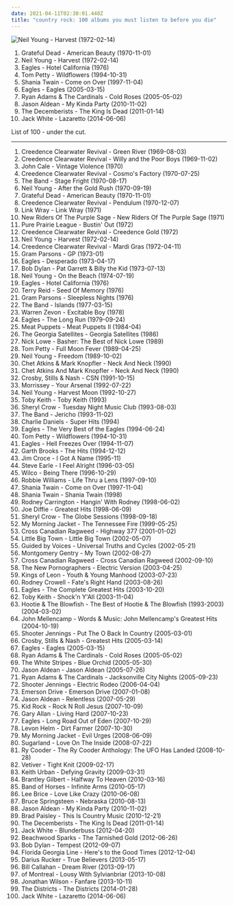 ```yaml
---
date: 2021-04-11T02:30:01.440Z
title: "country rock: 100 albums you must listen to before you die"
---
```

![Neil Young - Harvest (1972-02-14)](http://coverartarchive.org/release/b028a5c0-7b62-4276-adb4-edb05777ccbf/8501416799-500.jpg "Neil Young - Harvest (1972-02-14)")
<ol class="albums">
<li data-cover="http://coverartarchive.org/release/0bf93ec6-a96c-4d4d-9cc2-96f0f4306ff6/18627374936-500.jpg" data-tags="classic rock" role="button">Grateful Dead - American Beauty (1970-11-01)</li>
<li data-cover="http://coverartarchive.org/release/b028a5c0-7b62-4276-adb4-edb05777ccbf/8501416799-500.jpg" data-tags="classic rock, folk, 70s" role="button">Neil Young - Harvest (1972-02-14)</li>
<li data-cover="https://img.discogs.com/bZPTxUo3Se8qc2Yp9QZ4soZzwv8=/fit-in/600x600/filters:strip_icc():format(jpeg):mode_rgb():quality(90)/discogs-images/R-2048758-1325277265.jpeg.jpg" data-tags="classic rock, 70s" role="button">Eagles - Hotel California (1976)</li>
<li data-cover="http://coverartarchive.org/release/8126990b-62c2-459f-8319-ec5cab3524a6/8157450797-500.jpg" data-tags="rock, 90s" role="button">Tom Petty - Wildflowers (1994-10-31)</li>
<li data-cover="http://coverartarchive.org/release/9414114a-422b-460d-834d-be1e189bee4f/1120191755-500.jpg" data-tags="shania twain, country" role="button">Shania Twain - Come on Over (1997-11-04)</li>
<li data-cover="https://img.discogs.com/-ZSZoy7U01QRWfDITkuef6kb9wg=/fit-in/600x598/filters:strip_icc():format(jpeg):mode_rgb():quality(90)/discogs-images/R-3305288-1372418725-5004.jpeg.jpg" data-tags="classic rock, country rock" role="button">Eagles - Eagles (2005-03-15)</li>
<li data-cover="http://coverartarchive.org/release/54b44dcd-5bf6-449e-ae67-79bc4d17787a/6807003433-500.jpg" data-tags="americana, alt-country, folk rock, country rock, 2000s, eu tenho, folk american" role="button">Ryan Adams & The Cardinals - Cold Roses (2005-05-02)</li>
<li data-cover="http://coverartarchive.org/release/91b48d70-bce1-4806-880c-a2b1488ac877/2663859177-500.jpg" data-tags="country, country rock" role="button">Jason Aldean - My Kinda Party (2010-11-02)</li>
<li data-cover="http://coverartarchive.org/release/386e22bc-d967-4224-98cc-13ec5315751b/4625733651-500.jpg" data-tags="indie, folk rock, indie folk" role="button">The Decemberists - The King Is Dead (2011-01-14)</li>
<li data-cover="http://coverartarchive.org/release/b5139eff-0ce6-428e-a96f-6653a68af7a2/8249629063-500.jpg" data-tags="alternative rock, blues rock, rock, garage rock" role="button">Jack White - Lazaretto (2014-06-06)</li>
</ol>
List of 100 - under the cut.
<!-- more -->

_________________

<ol class="albums">
<li data-cover="http://coverartarchive.org/release/6b089cd4-24de-430b-bcdb-5f3485c7a9e7/8749872309-500.jpg" data-tags="southern rock, classic rock, 60s" role="button">
Creedence Clearwater Revival - Green River (1969-08-03)
</li>
<li data-cover="http://coverartarchive.org/release/6d7a7eae-5b6d-482e-a81f-484681aee4ba/11456627147-500.jpg" data-tags="classic rock, southern rock" role="button">
Creedence Clearwater Revival - Willy and the Poor Boys (1969-11-02)
</li>
<li data-cover="https://img.discogs.com/mEZJWBt4ebrznwBCtifb0xeE8Pw=/fit-in/600x596/filters:strip_icc():format(jpeg):mode_rgb():quality(90)/discogs-images/R-10470208-1498082862-7740.jpeg.jpg" data-tags="rock, art rock" role="button">
John Cale - Vintage Violence (1970)
</li>
<li data-cover="http://coverartarchive.org/release/aacae183-fd7c-4340-996f-95aa722e74b1/8749942734-500.jpg" data-tags="classic rock" role="button">
Creedence Clearwater Revival - Cosmo's Factory (1970-07-25)
</li>
<li data-cover="http://coverartarchive.org/release/01977abe-f944-43e9-b726-82ba081c210e/7648066891-500.jpg" data-tags="70s, classic rock, country rock" role="button">
The Band - Stage Fright (1970-08-17)
</li>
<li data-cover="http://coverartarchive.org/release/330d2db8-86f7-4d92-a97a-50cb817a62f4/5321045997-500.jpg" data-tags="classic rock" role="button">
Neil Young - After the Gold Rush (1970-09-19)
</li>
<li data-cover="http://coverartarchive.org/release/0bf93ec6-a96c-4d4d-9cc2-96f0f4306ff6/18627374936-500.jpg" data-tags="classic rock" role="button">
Grateful Dead - American Beauty (1970-11-01)
</li>
<li data-cover="http://coverartarchive.org/release/abd1e9d3-cc05-4d3a-973f-480a76032a50/4257944393-500.jpg" data-tags="rock, classic rock" role="button">
Creedence Clearwater Revival - Pendulum (1970-12-07)
</li>
<li data-cover="http://coverartarchive.org/release/7b757122-0e69-44bf-9909-39e309bb7132/11044744494-500.jpg" data-tags="folk, blues" role="button">
Link Wray - Link Wray (1971)
</li>
<li data-cover="https://img.discogs.com/1aU5XamsS6vJn7ytrsAh_dZO7Qo=/fit-in/600x599/filters:strip_icc():format(jpeg):mode_rgb():quality(90)/discogs-images/R-1007163-1274470698.jpeg.jpg" data-tags="country rock" role="button">
New Riders Of The Purple Sage - New Riders Of The Purple Sage (1971)
</li>
<li data-cover="https://img.discogs.com/FAHDgDKPUnNwIUsyqd7DRawSdXA=/fit-in/514x515/filters:strip_icc():format(jpeg):mode_rgb():quality(90)/discogs-images/R-1268808-1366587714-2810.jpeg.jpg" data-tags="classic rock" role="button">
Pure Prairie League - Bustin' Out (1972)
</li>
<li data-cover="http://coverartarchive.org/release/317f9fad-4334-4f09-941c-d06a7775431c/26289919721-500.jpg" data-tags="special" role="button">
Creedence Clearwater Revival - Creedence Gold (1972)
</li>
<li data-cover="http://coverartarchive.org/release/b028a5c0-7b62-4276-adb4-edb05777ccbf/8501416799-500.jpg" data-tags="classic rock, folk, 70s" role="button">
Neil Young - Harvest (1972-02-14)
</li>
<li data-cover="http://coverartarchive.org/release/a80f75da-7260-4e4b-bd03-cbebb460a7f1/16048573325-500.jpg" data-tags="roots rock, swamp rock, classic rock, southern rock" role="button">
Creedence Clearwater Revival - Mardi Gras (1972-04-11)
</li>
<li data-cover="http://coverartarchive.org/release/aa0bc1db-0f54-4787-ae0e-e176fd498c95/11052429526-500.jpg" data-tags="country, country rock" role="button">
Gram Parsons - GP (1973-01)
</li>
<li data-cover="http://coverartarchive.org/release/a537e580-78e2-4c57-9b9b-e51efc2add68/3497596496-500.jpg" data-tags="classic rock, country rock, rock" role="button">
Eagles - Desperado (1973-04-17)
</li>
<li data-cover="https://img.discogs.com/qJq-j_vLsSPn81CJE6s7dJid1rg=/fit-in/320x320/filters:strip_icc():format(jpeg):mode_rgb():quality(90)/discogs-images/R-2114910-1286191109.jpeg.jpg" data-tags="soundtrack, folk" role="button">
Bob Dylan - Pat Garrett & Billy the Kid (1973-07-13)
</li>
<li data-cover="https://via.placeholder.com/450" data-tags="singer-songwriter, 70s, folk rock" role="button">
Neil Young - On the Beach (1974-07-19)
</li>
<li data-cover="https://img.discogs.com/bZPTxUo3Se8qc2Yp9QZ4soZzwv8=/fit-in/600x600/filters:strip_icc():format(jpeg):mode_rgb():quality(90)/discogs-images/R-2048758-1325277265.jpeg.jpg" data-tags="classic rock, 70s" role="button">
Eagles - Hotel California (1976)
</li>
<li data-cover="http://coverartarchive.org/release/d3d02eb0-4f02-436b-9f23-0a57eb38ceed/8225494933-500.jpg" data-tags="rock, country rock, 70's" role="button">
Terry Reid - Seed Of Memory (1976)
</li>
<li data-cover="https://img.discogs.com/g6Qi62Z2oEuySwlu6p9sEz9nRkE=/fit-in/600x600/filters:strip_icc():format(jpeg):mode_rgb():quality(90)/discogs-images/R-394522-1330284691.jpeg.jpg" data-tags="country, country rock, my country" role="button">
Gram Parsons - Sleepless Nights (1976)
</li>
<li data-cover="http://coverartarchive.org/release/9951493a-4842-4d0b-bfdc-8f15d015b582/15026139423-500.jpg" data-tags="70s, country rock" role="button">
The Band - Islands (1977-03-15)
</li>
<li data-cover="http://coverartarchive.org/release/b66973ae-deb4-4bc6-a232-31a5837ec21d/3808493783-500.jpg" data-tags="classic rock, rock" role="button">
Warren Zevon - Excitable Boy (1978)
</li>
<li data-cover="http://coverartarchive.org/release/b6659a64-1110-49dd-a2b0-a9186a8a4ea2/2532765137-500.jpg" data-tags="classic rock, country rock" role="button">
Eagles - The Long Run (1979-09-24)
</li>
<li data-cover="https://img.discogs.com/d6jhHQZObjme618RaXt_xguYGFY=/fit-in/600x596/filters:strip_icc():format(jpeg):mode_rgb():quality(90)/discogs-images/R-13137409-1610737238-1794.png.jpg" data-tags="alternative rock, cowpunk" role="button">
Meat Puppets - Meat Puppets II (1984-04)
</li>
<li data-cover="https://img.discogs.com/12XinCrK1-ERBM5rie8bnGzRqO4=/fit-in/593x585/filters:strip_icc():format(jpeg):mode_rgb():quality(90)/discogs-images/R-892381-1169932845.jpeg.jpg" data-tags="country rock, classic rock, rock" role="button">
The Georgia Satellites - Georgia Satellites (1986)
</li>
<li data-cover="https://img.discogs.com/PgescH_NbCDmXQaNS1BL9I6ulo8=/fit-in/194x259/filters:strip_icc():format(jpeg):mode_rgb():quality(90)/discogs-images/R-8597939-1489266075-7765.jpeg.jpg" data-tags="classic rock, rock, pop rock, psychedelic, garage rock, glam rock, powerpop, country rock, surf rock, chameleon, proto punk, rock-protopunk, flashback alternatives" role="button">
Nick Lowe - Basher: The Best of Nick Lowe (1989)
</li>
<li data-cover="http://coverartarchive.org/release/e5e1ebbf-3a70-4767-8f69-b85dc9095dec/6919975994-500.jpg" data-tags="rock, classic rock, 80s" role="button">
Tom Petty - Full Moon Fever (1989-04-25)
</li>
<li data-cover="http://coverartarchive.org/release/ccd94fae-b441-34d7-a3cd-b0e9785033ec/6919771664-500.jpg" data-tags="rock, 80s, singer-songwriter" role="button">
Neil Young - Freedom (1989-10-02)
</li>
<li data-cover="https://img.discogs.com/lI2tmcvNi7oGppGKS3WCIm_moDA=/fit-in/600x508/filters:strip_icc():format(jpeg):mode_rgb():quality(90)/discogs-images/R-11206120-1548890374-5289.jpeg.jpg" data-tags="guitar, mark knopfler" role="button">
Chet Atkins & Mark Knopfler - Neck And Neck (1990)
</li>
<li data-cover="http://coverartarchive.org/release/298f4cce-65e8-3051-9bb8-7ab67606d2c7/10149749129-500.jpg" data-tags="guitar, mark knopfler" role="button">
Chet Atkins And Mark Knopfler - Neck And Neck (1990)
</li>
<li data-cover="http://coverartarchive.org/release/b6c624a5-a8ce-4875-92ee-bb351f46225a/17019722494-500.jpg" data-tags="classic rock, folk" role="button">
Crosby, Stills & Nash - CSN (1991-10-15)
</li>
<li data-cover="https://img.discogs.com/dSHHQw7HsvatcIMDhjSAuuRjFI0=/fit-in/386x600/filters:strip_icc():format(jpeg):mode_rgb():quality(90)/discogs-images/R-1726664-1433286162-6985.jpeg.jpg" data-tags="90s, indie, indie rock" role="button">
Morrissey - Your Arsenal (1992-07-22)
</li>
<li data-cover="http://coverartarchive.org/release/93a79320-49ec-438c-a2c9-da89b9a4eaff/12530781429-500.jpg" data-tags="folk rock" role="button">
Neil Young - Harvest Moon (1992-10-27)
</li>
<li data-cover="http://coverartarchive.org/release/18cfbd07-cc89-3cad-bb71-369e074b5ca6/22196418318-500.jpg" data-tags="toby keith" role="button">
Toby Keith - Toby Keith (1993)
</li>
<li data-cover="http://coverartarchive.org/release/c74f5bbf-d029-40d7-91a1-d57d0e7b984c/19639524832-500.jpg" data-tags="female vocalists" role="button">
Sheryl Crow - Tuesday Night Music Club (1993-08-03)
</li>
<li data-cover="http://coverartarchive.org/release/3b7854a3-87a0-4651-8958-7352f314af9e/7648061144-500.jpg" data-tags="90s, country rock" role="button">
The Band - Jericho (1993-11-02)
</li>
<li data-cover="https://img.discogs.com/78PfG4dTK5tr5d6FeUR2ZVwV1WQ=/fit-in/600x967/filters:strip_icc():format(jpeg):mode_rgb():quality(90)/discogs-images/R-8180494-1571401914-6095.jpeg.jpg" data-tags="country rock" role="button">
Charlie Daniels - Super Hits (1994)
</li>
<li data-cover="http://coverartarchive.org/release/9c6af437-a471-4bcd-9442-e5b9d9b9d064/11253362833-500.jpg" data-tags="eagles, classic rock" role="button">
Eagles - The Very Best of the Eagles (1994-06-24)
</li>
<li data-cover="http://coverartarchive.org/release/8126990b-62c2-459f-8319-ec5cab3524a6/8157450797-500.jpg" data-tags="rock, 90s" role="button">
Tom Petty - Wildflowers (1994-10-31)
</li>
<li data-cover="https://via.placeholder.com/450" data-tags="classic rock, eagles" role="button">
Eagles - Hell Freezes Over (1994-11-07)
</li>
<li data-cover="https://img.discogs.com/yeAJknSUVk5kfG5pYyO2rjrCxec=/fit-in/475x465/filters:strip_icc():format(jpeg):mode_rgb():quality(90)/discogs-images/R-7238534-1436879650-7431.jpeg.jpg" data-tags="country" role="button">
Garth Brooks - The Hits (1994-12-12)
</li>
<li data-cover="http://coverartarchive.org/release/df50ebf9-5411-4f39-b5d6-4036903f0e34/936161960-500.jpg" data-tags="singer-songwriter, folk rock" role="button">
Jim Croce - I Got A Name (1995-11)
</li>
<li data-cover="http://coverartarchive.org/release/3b0f8257-2a85-42bb-aaef-f796a61aaf59/14181734177-500.jpg" data-tags="political, country rock" role="button">
Steve Earle - I Feel Alright (1996-03-05)
</li>
<li data-cover="http://coverartarchive.org/release/d18b273a-4987-4594-a4db-419454c7e113/2013460549-500.jpg" data-tags="alt-country, 90s" role="button">
Wilco - Being There (1996-10-29)
</li>
<li data-cover="https://img.discogs.com/srk4VKwvLYZHsdluO_-5sOpdufc=/fit-in/600x611/filters:strip_icc():format(jpeg):mode_rgb():quality(90)/discogs-images/R-14621763-1578342628-8323.jpeg.jpg" data-tags="pop, rock, britpop, british" role="button">
Robbie Williams - Life Thru a Lens (1997-09-10)
</li>
<li data-cover="http://coverartarchive.org/release/9414114a-422b-460d-834d-be1e189bee4f/1120191755-500.jpg" data-tags="shania twain, country" role="button">
Shania Twain - Come on Over (1997-11-04)
</li>
<li data-cover="https://img.discogs.com/eg6Wh1EYgRre6bpFJviJLuwereg=/fit-in/600x600/filters:strip_icc():format(jpeg):mode_rgb():quality(90)/discogs-images/R-4312586-1410062256-3241.jpeg.jpg" data-tags="pop, rock, country, pop rock, adult contemporary, canadian, 90s, female vocalist, classic country, country rock, contemporary country, shania twain, twain, new traditionalist country, crime of the century, there goes the neighborhood, forget me, you lay a whole lot of love on me, dance with the one that brought you, stil under the weather, god aint gonna getcha for that, when he leaves you, hi love your mucik" role="button">
Shania Twain - Shania Twain (1998)
</li>
<li data-cover="http://coverartarchive.org/release/0aad6166-e00f-40cf-b59e-1700fa102825/17554569612-500.jpg" data-tags="country rock, modern country, hum2check, wf" role="button">
Rodney Carrington - Hangin' With Rodney (1998-06-02)
</li>
<li data-cover="http://coverartarchive.org/release/d2658fda-efec-4b26-b07e-c9cec0887f37/26645577491-500.jpg" data-tags="country, country rock, countryalbum" role="button">
Joe Diffie - Greatest Hits (1998-06-09)
</li>
<li data-cover="https://img.discogs.com/0kmYGwSSSxRsDnz89HiCzXcF_60=/fit-in/400x520/filters:strip_icc():format(jpeg):mode_rgb():quality(90)/discogs-images/R-1178124-1198605880.jpeg.jpg" data-tags="rock, female vocalists, 90s, sheryl crow" role="button">
Sheryl Crow - The Globe Sessions (1998-09-18)
</li>
<li data-cover="https://img.discogs.com/wCe-9BW4YHDxpkpHGgBCr1TOtwU=/fit-in/300x299/filters:strip_icc():format(jpeg):mode_rgb():quality(90)/discogs-images/R-810448-1200057793.jpeg.jpg" data-tags="indie, folk" role="button">
My Morning Jacket - The Tennessee Fire (1999-05-25)
</li>
<li data-cover="http://coverartarchive.org/release/bcd26ffe-81f7-49ed-9a22-39d52dd06007/25575219220-500.jpg" data-tags="alt-country, country rock" role="button">
Cross Canadian Ragweed - Highway 377 (2001-01-02)
</li>
<li data-cover="http://coverartarchive.org/release/021cbe1a-bfe3-44bf-baa6-520efeeadca6/21779464225-500.jpg" data-tags="country rock" role="button">
Little Big Town - Little Big Town (2002-05-07)
</li>
<li data-cover="https://img.discogs.com/pmmj3mB4SNEPLxvvgGYDKOI3qy8=/fit-in/408x361/filters:strip_icc():format(jpeg):mode_rgb():quality(90)/discogs-images/R-2396372-1412006316-8434.jpeg.jpg" data-tags="classic rock, metal, psychedelic, garage rock, glam rock, powerpop, country rock, surf rock, 2000s, chameleon, proto punk, my favourite artist, rock-protopunk" role="button">
Guided by Voices - Universal Truths and Cycles (2002-05-21)
</li>
<li data-cover="http://coverartarchive.org/release/2fbe2d06-44d4-49c9-acf6-7f308ae1421b/17554310246-500.jpg" data-tags="montgomery gentry" role="button">
Montgomery Gentry - My Town (2002-08-27)
</li>
<li data-cover="http://coverartarchive.org/release/e925b1ed-682a-4202-81af-96cc6cd36618/26487885894-500.jpg" data-tags="country, alt-country, country rock, red dirt" role="button">
Cross Canadian Ragweed - Cross Canadian Ragweed (2002-09-10)
</li>
<li data-cover="http://coverartarchive.org/release/8a269305-3699-4bfb-8889-1482b99b9d50/10665995130-500.jpg" data-tags="indie rock, indie, indie pop, canadian, 00s" role="button">
The New Pornographers - Electric Version (2003-04-25)
</li>
<li data-cover="http://coverartarchive.org/release/d5461436-2551-3baf-a11b-bd66b91b44c5/1671204614-500.jpg" data-tags="rock, alternative rock, indie rock" role="button">
Kings of Leon - Youth & Young Manhood (2003-07-23)
</li>
<li data-cover="https://img.discogs.com/inkaEb7JL3xIdqb0tqwQM5ySB3A=/fit-in/600x963/filters:strip_icc():format(jpeg):mode_rgb():quality(90)/discogs-images/R-11276616-1513260296-3074.jpeg.jpg" data-tags="country, progressive country, country rock, texas country, gray charles" role="button">
Rodney Crowell - Fate's Right Hand (2003-08-26)
</li>
<li data-cover="http://coverartarchive.org/release/45fe53e3-6695-464b-9859-990302f6d306/15270896003-500.jpg" data-tags="classic rock, country rock" role="button">
Eagles - The Complete Greatest Hits (2003-10-20)
</li>
<li data-cover="http://coverartarchive.org/release/99dccf04-5813-493a-9277-ec4df7b0ef09/13886519569-500.jpg" data-tags="country, toby keith" role="button">
Toby Keith - Shock'n Y'All (2003-11-04)
</li>
<li data-cover="http://coverartarchive.org/release/3b9d0b00-f412-4b45-882a-4ed30e2626f4/8023506950-500.jpg" data-tags="hootie" role="button">
Hootie & The Blowfish - The Best of Hootie & The Blowfish (1993-2003) (2004-03-02)
</li>
<li data-cover="http://coverartarchive.org/release/1240c510-7015-4484-baac-ce17f5277ea1/7383589652-500.jpg" data-tags="rock" role="button">
John Mellencamp - Words & Music: John Mellencamp's Greatest Hits (2004-10-19)
</li>
<li data-cover="http://coverartarchive.org/release/d7e74ff8-f0ae-433d-9388-b528b219d863/1209699207-500.jpg" data-tags="country, road music" role="button">
Shooter Jennings - Put The O Back In Country (2005-03-01)
</li>
<li data-cover="https://img.discogs.com/knjaSnNxQ0KcisBhjyaU6_7421A=/fit-in/600x594/filters:strip_icc():format(jpeg):mode_rgb():quality(90)/discogs-images/R-1089778-1191250136.jpeg.jpg" data-tags="classic rock, folk, csn" role="button">
Crosby, Stills & Nash - Greatest Hits (2005-03-14)
</li>
<li data-cover="https://img.discogs.com/-ZSZoy7U01QRWfDITkuef6kb9wg=/fit-in/600x598/filters:strip_icc():format(jpeg):mode_rgb():quality(90)/discogs-images/R-3305288-1372418725-5004.jpeg.jpg" data-tags="classic rock, country rock" role="button">
Eagles - Eagles (2005-03-15)
</li>
<li data-cover="http://coverartarchive.org/release/54b44dcd-5bf6-449e-ae67-79bc4d17787a/6807003433-500.jpg" data-tags="americana, alt-country, folk rock, country rock, 2000s, eu tenho, folk american" role="button">
Ryan Adams & The Cardinals - Cold Roses (2005-05-02)
</li>
<li data-cover="https://img.discogs.com/Y_i8eZruQmDV7g4ZC5cZTT80zCI=/fit-in/600x600/filters:strip_icc():format(jpeg):mode_rgb():quality(90)/discogs-images/R-503345-1426119276-6042.jpeg.jpg" data-tags="alternative rock, garage rock" role="button">
The White Stripes - Blue Orchid (2005-05-30)
</li>
<li data-cover="http://coverartarchive.org/release/4dec3817-f24f-4679-affd-9151761f59c2/6895436559-500.jpg" data-tags="country" role="button">
Jason Aldean - Jason Aldean (2005-07-26)
</li>
<li data-cover="http://coverartarchive.org/release/defa1d7d-348e-4398-a155-1a3229201972/15459826827-500.jpg" data-tags="rock, singer-songwriter, alt-country, ryan adams" role="button">
Ryan Adams & The Cardinals - Jacksonville City Nights (2005-09-23)
</li>
<li data-cover="http://coverartarchive.org/release/0e461da2-55e8-4914-a2a9-fb8262bf3c81/8361384720-500.jpg" data-tags="southern rock, country rock, da fazenda" role="button">
Shooter Jennings - Electric Rodeo (2006-04-04)
</li>
<li data-cover="http://coverartarchive.org/release/73644b98-e511-416a-8be3-a073ca68e4c7/21567112955-500.jpg" data-tags="country" role="button">
Emerson Drive - Emerson Drive (2007-01-08)
</li>
<li data-cover="http://coverartarchive.org/release/5d1ceab3-3585-4dad-800e-d6e8d9debb36/14971620853-500.jpg" data-tags="country, jason aldean" role="button">
Jason Aldean - Relentless (2007-05-29)
</li>
<li data-cover="https://img.discogs.com/pOWJ9y4vvwOtb3Bd_IAxl4LOLyw=/fit-in/300x300/filters:strip_icc():format(jpeg):mode_rgb():quality(90)/discogs-images/R-2151980-1322079135.jpeg.jpg" data-tags="rock, rock country" role="button">
Kid Rock - Rock N Roll Jesus (2007-10-09)
</li>
<li data-cover="https://img.discogs.com/FPZ93SBIprFmKGpea_spKoqsSRY=/fit-in/253x250/filters:strip_icc():format(jpeg):mode_rgb():quality(90)/discogs-images/R-3301062-1324696540.jpeg.jpg" data-tags="country, watching airplanes" role="button">
Gary Allan - Living Hard (2007-10-23)
</li>
<li data-cover="http://coverartarchive.org/release/dbfb6b7b-86d5-387a-bee2-43f61a5a5075/12897948332-500.jpg" data-tags="classic rock, rock, eagles" role="button">
Eagles - Long Road Out of Eden (2007-10-29)
</li>
<li data-cover="http://coverartarchive.org/release/1d67e6a0-27fd-4db3-8e63-fdd46306ce46/23129490649-500.jpg" data-tags="americana, country rock" role="button">
Levon Helm - Dirt Farmer (2007-10-30)
</li>
<li data-cover="https://img.discogs.com/h1itfeWU0QJyRCfDd0zIoXGw99I=/fit-in/600x577/filters:strip_icc():format(jpeg):mode_rgb():quality(90)/discogs-images/R-1364633-1217200579.jpeg.jpg" data-tags="00s, indie rock" role="button">
My Morning Jacket - Evil Urges (2008-06-09)
</li>
<li data-cover="http://coverartarchive.org/release/705ba981-d00e-4ad0-ac65-e78375b51c7e/11573283421-500.jpg" data-tags="country" role="button">
Sugarland - Love On The Inside (2008-07-22)
</li>
<li data-cover="http://coverartarchive.org/release/05a890e0-b414-423c-abbf-dffaf20b9c94/20131759686-500.jpg" data-tags="americana, blues, folk rock, compilation, country rock" role="button">
Ry Cooder - The Ry Cooder Anthology: The UFO Has Landed (2008-10-28)
</li>
<li data-cover="https://img.discogs.com/10Lt6TJCOruU1oMj7B6IH4RfjEA=/fit-in/600x602/filters:strip_icc():format(jpeg):mode_rgb():quality(90)/discogs-images/R-1820953-1245589712.jpeg.jpg" data-tags="folk" role="button">
Vetiver - Tight Knit (2009-02-17)
</li>
<li data-cover="http://coverartarchive.org/release/afd85101-c717-4d44-97ce-c533da9cc377/14920368979-500.jpg" data-tags="country" role="button">
Keith Urban - Defying Gravity (2009-03-31)
</li>
<li data-cover="http://coverartarchive.org/release/9b574e6d-b4ec-4c59-ba61-84612983b215/5231557558-500.jpg" data-tags="country, brantley gilbert" role="button">
Brantley Gilbert - Halfway To Heaven (2010-03-16)
</li>
<li data-cover="http://coverartarchive.org/release/046d996d-e82a-3ad9-a550-4e903ce6f3bc/1601718947-500.jpg" data-tags="indie, indie rock" role="button">
Band of Horses - Infinite Arms (2010-05-17)
</li>
<li data-cover="http://coverartarchive.org/release/0b041e25-e0e9-480d-8f65-b7ac56ecf3d4/14666618913-500.jpg" data-tags="country" role="button">
Lee Brice - Love Like Crazy (2010-06-08)
</li>
<li data-cover="http://coverartarchive.org/release/1782be70-4a31-4ff8-a0a8-33a72a2ae7a4/11006677943-500.jpg" data-tags="folk, rock" role="button">
Bruce Springsteen - Nebraska (2010-08-13)
</li>
<li data-cover="http://coverartarchive.org/release/91b48d70-bce1-4806-880c-a2b1488ac877/2663859177-500.jpg" data-tags="country, country rock" role="button">
Jason Aldean - My Kinda Party (2010-11-02)
</li>
<li data-cover="https://img.discogs.com/Gf4RVp2c4r8FNelojVehN6PtPCs=/fit-in/600x600/filters:strip_icc():format(jpeg):mode_rgb():quality(90)/discogs-images/R-17453950-1616725041-4291.jpeg.jpg" data-tags="country" role="button">
Brad Paisley - This Is Country Music (2010-12-21)
</li>
<li data-cover="http://coverartarchive.org/release/386e22bc-d967-4224-98cc-13ec5315751b/4625733651-500.jpg" data-tags="indie, folk rock, indie folk" role="button">
The Decemberists - The King Is Dead (2011-01-14)
</li>
<li data-cover="http://coverartarchive.org/release/08d68658-0834-4dea-9914-8146cf4b9907/15222093874-500.jpg" data-tags="rock" role="button">
Jack White - Blunderbuss (2012-04-20)
</li>
<li data-cover="http://coverartarchive.org/release/56fa6205-806d-4ed2-a41e-c50f40191207/1337199100-500.jpg" data-tags="indie, indie rock, soft rock, psychedelic rock, country rock, sub pop, 10s, burger, soft rock revival" role="button">
Beachwood Sparks - The Tarnished Gold (2012-06-26)
</li>
<li data-cover="https://img.discogs.com/CgHc93ICQl2tOGG2guJYiHcNFUw=/fit-in/600x600/filters:strip_icc():format(jpeg):mode_rgb():quality(90)/discogs-images/R-2074743-1542287980-8027.jpeg.jpg" data-tags="bob dylan, folk rock" role="button">
Bob Dylan - Tempest (2012-09-07)
</li>
<li data-cover="http://coverartarchive.org/release/b9d2628e-5ab4-4dad-b587-46baee46317d/4308942357-500.jpg" data-tags="country, kkk country, racist country" role="button">
Florida Georgia Line - Here's to the Good Times (2012-12-04)
</li>
<li data-cover="http://coverartarchive.org/release/b624c2b6-a84a-46f5-b690-c923e3aed417/10229915468-500.jpg" data-tags="country" role="button">
Darius Rucker - True Believers (2013-05-17)
</li>
<li data-cover="http://coverartarchive.org/release/ada60215-dcf5-46b2-bf65-b27fda5424b0/13276770308-500.jpg" data-tags="folk" role="button">
Bill Callahan - Dream River (2013-09-17)
</li>
<li data-cover="http://coverartarchive.org/release/82907832-2fca-4a1f-a8de-b2b4d0f719b7/5542526527-500.jpg" data-tags="indie rock, psychedelic rock" role="button">
of Montreal - Lousy With Sylvianbriar (2013-10-08)
</li>
<li data-cover="http://coverartarchive.org/release/4863a8fc-fb97-4a13-b859-82d681d1741e/5449474395-500.jpg" data-tags="pop, alternative, alternative rock, folk, soft rock, folk rock, psychedelic rock, country rock, alternative country rock, 10s, neo-psychedelia, soft rock revival" role="button">
Jonathan Wilson - Fanfare (2013-10-11)
</li>
<li data-cover="http://coverartarchive.org/release/b3e8d831-3a0c-48f3-bb2b-bcd3a4c3a85a/6365027914-500.jpg" data-tags="indie, rock, folk, singer-songwriter, acoustic, country-rock, guitar, build, emotional, country rock, travelling, emotive, build-up, travel music, travelling music" role="button">
The Districts - The Districts (2014-01-28)
</li>
<li data-cover="http://coverartarchive.org/release/b5139eff-0ce6-428e-a96f-6653a68af7a2/8249629063-500.jpg" data-tags="alternative rock, blues rock, rock, garage rock" role="button">
Jack White - Lazaretto (2014-06-06)
</li>
</ol>